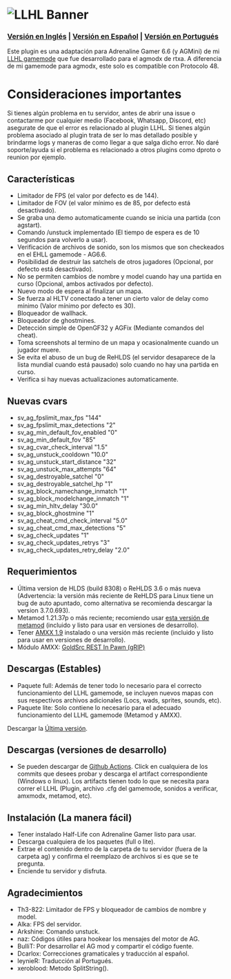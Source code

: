 # ![LLHL Banner](https://raw.githubusercontent.com/FlyingCat-X/llhl/master/LLHL_logo.png)
### [Versión en Inglés](https://github.com/FlyingCat-X/llhl/blob/master/README.md) | [Versión en Español](https://github.com/FlyingCat-X/llhl/blob/master/README_ES.md) | [Versión en Portugués](https://github.com/FlyingCat-X/llhl/blob/master/README_PT.md)
Este plugin es una adaptación para Adrenaline Gamer 6.6 (y AGMini) de mi [LLHL gamemode](https://github.com/rtxa/agmodx/blob/master/valve/addons/amxmodx/scripting/agmodx_llhl.sma) que fue desarrollado para el agmodx de rtxa.
A diferencia de mi gamemode para agmodx, este solo es compatible con Protocolo 48.

# Consideraciones importantes
Si tienes algún problema en tu servidor, antes de abrir una issue o contactarme por cualquier medio (Facebook, Whatsapp, Discord, etc) asegurate de que el error es relacionado al plugin LLHL. Si tienes algún problema asociado al plugin trata de ser lo mas detallado posible y brindarme logs y maneras de como llegar a que salga dicho error. No daré soporte/ayuda si el problema es relacionado a otros plugins como dproto o reunion por ejemplo.

## Características
- Limitador de FPS (el valor por defecto es de 144).
- Limitador de FOV (el valor mínimo es de 85, por defecto está desactivado).
- Se graba una demo automaticamente cuando se inicia una partida (con agstart).
- Comando /unstuck implementado (El tiempo de espera es de 10 segundos para volverlo a usar).
- Verificación de archivos de sonido, son los mismos que son checkeados en el EHLL gamemode - AG6.6.
- Posibilidad de destruir las satchels de otros jugadores (Opcional, por defecto está desactivado).
- No se permiten cambios de nombre y model cuando hay una partida en curso (Opcional, ambos activados por defecto).
- Nuevo modo de espera al finalizar un mapa.
- Se fuerza al HLTV conectado a tener un cierto valor de delay como mínimo (Valor mínimo por defecto es 30).
- Bloqueador de wallhack.
- Bloqueador de ghostmines.
- Detección simple de OpenGF32 y AGFix (Mediante comandos del cheat).
- Toma screenshots al termino de un mapa y ocasionalmente cuando un jugador muere.
- Se evita el abuso de un bug de ReHLDS (el servidor desaparece de la lista mundial cuando está pausado) solo cuando no hay una partida en curso.
- Verifica si hay nuevas actualizaciones automaticamente.

## Nuevas cvars
- sv_ag_fpslimit_max_fps "144"
- sv_ag_fpslimit_max_detections "2"
- sv_ag_min_default_fov_enabled "0"
- sv_ag_min_default_fov "85"
- sv_ag_cvar_check_interval "1.5"
- sv_ag_unstuck_cooldown "10.0"
- sv_ag_unstuck_start_distance "32"
- sv_ag_unstuck_max_attempts "64"
- sv_ag_destroyable_satchel "0"
- sv_ag_destroyable_satchel_hp "1"
- sv_ag_block_namechange_inmatch "1"
- sv_ag_block_modelchange_inmatch "1"
- sv_ag_min_hltv_delay "30.0"
- sv_ag_block_ghostmine "1"
- sv_ag_cheat_cmd_check_interval "5.0"
- sv_ag_cheat_cmd_max_detections "5"
- sv_ag_check_updates "1"
- sv_ag_check_updates_retrys "3"
- sv_ag_check_updates_retry_delay "2.0"

## Requerimientos
- Última version de HLDS (build 8308) o ReHLDS 3.6 o más nueva (Advertencia: la versión más reciente de ReHLDS para Linux tiene un bug de auto apuntado, como alternativa se recomienda descargar la version 3.7.0.693).
- Metamod 1.21.37p o más reciente; recomiendo usar [esta versión de metamod](https://github.com/Solokiller/Metamod-P-CMake/releases/tag/v1.21p39) (incluido y listo para usar en versiones de desarrollo).
- Tener [AMXX 1.9](https://www.amxmodx.org/downloads-new.php) instalado o una versión más reciente (incluido y listo para usar en versiones de desarrollo).
- Módulo AMXX: [GoldSrc REST In Pawn (gRIP)](https://forums.alliedmods.net/showthread.php?t=315567)

## Descargas (Estables)
- Paquete full: Además de tener todo lo necesario para el correcto funcionamiento del LLHL gamemode, se incluyen nuevos mapas con sus respectivos archivos adicionales (Locs, wads, sprites, sounds, etc).
- Paquete lite: Solo contiene lo necesario para el adecuado funcionamiento del LLHL gamemode (Metamod y AMXX).

Descargar la [Última versión](https://github.com/FlyingCat-X/llhl/releases/).

## Descargas (versiones de desarrollo)
- Se pueden descargar de [Github Actions](https://github.com/FlyingCat-X/llhl/actions). Click en cualquiera de los commits que desees probar y descarga el artifact correspondiente (Windows o linux). Los artifacts tienen todo lo que se necesita para correr el LLHL (Plugin, archivo .cfg del gamemode, sonidos a verificar, amxmodx, metamod, etc).

## Instalación (La manera fácil)
- Tener instalado Half-Life con Adrenaline Gamer listo para usar.
- Descarga cualquiera de los paquetes (full o lite).
- Extrae el contenido dentro de la carpeta de tu servidor (fuera de la carpeta ag) y confirma el reemplazo de archivos si es que se te pregunta.
- Enciende tu servidor y disfruta.

## Agradecimientos
- Th3-822: Limitador de FPS y bloqueador de cambios de nombre y model.
- Alka: FPS del servidor.
- Arkshine: Comando unstuck.
- naz: Códigos útiles para hookear los mensajes del motor de AG.
- BulliT: Por desarrollar el AG mod y compartir el código fuente.
- Dcarlox: Correcciones gramaticales y traducción al español.
- leynieR: Traducción al Portugués.
- xeroblood: Metodo SplitString().